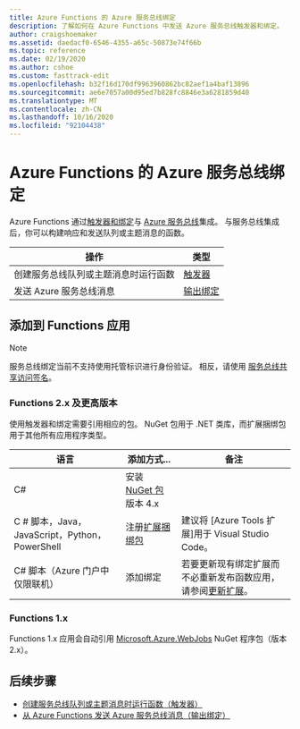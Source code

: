 ```yaml
---
title: Azure Functions 的 Azure 服务总线绑定
description: 了解如何在 Azure Functions 中发送 Azure 服务总线触发器和绑定。
author: craigshoemaker
ms.assetid: daedacf0-6546-4355-a65c-50873e74f66b
ms.topic: reference
ms.date: 02/19/2020
ms.author: cshoe
ms.custom: fasttrack-edit
ms.openlocfilehash: b32f16d170df9963960862bc82aef1a4baf13896
ms.sourcegitcommit: ae6e7057a00d95ed7b828fc8846e3a6281859d40
ms.translationtype: MT
ms.contentlocale: zh-CN
ms.lasthandoff: 10/16/2020
ms.locfileid: "92104438"
---
```

# <a name="azure-service-bus-bindings-for-azure-functions"></a>Azure Functions 的 Azure 服务总线绑定

Azure Functions 通过[触发器和绑定](./functions-triggers-bindings.md)与 [Azure 服务总线](https://azure.microsoft.com/services/service-bus)集成。 与服务总线集成后，你可以构建响应和发送队列或主题消息的函数。

| 操作 | 类型 |
|---------|---------|
| 创建服务总线队列或主题消息时运行函数 | [触发器](./functions-bindings-service-bus-trigger.md) |
| 发送 Azure 服务总线消息 |[输出绑定](./functions-bindings-service-bus-output.md) |

## <a name="add-to-your-functions-app"></a>添加到 Functions 应用

> [!NOTE]
> 服务总线绑定当前不支持使用托管标识进行身份验证。 相反，请使用 [服务总线共享访问签名](../service-bus-messaging/service-bus-authentication-and-authorization.md#shared-access-signature)。

### <a name="functions-2x-and-higher"></a>Functions 2.x 及更高版本

使用触发器和绑定需要引用相应的包。 NuGet 包用于 .NET 类库，而扩展捆绑包用于其他所有应用程序类型。

| 语言                                        | 添加方式...                                   | 备注 
|-------------------------------------------------|---------------------------------------------|-------------|
| C#                                              | 安装 [NuGet 包]版本 4.x | |
| C # 脚本，Java，JavaScript，Python，PowerShell | 注册[扩展捆绑包]          | 建议将 [Azure Tools 扩展]用于 Visual Studio Code。 |
| C# 脚本（Azure 门户中仅限联机）         | 添加绑定                            | 若要更新现有绑定扩展而不必重新发布函数应用，请参阅[更新扩展]。 |

[NuGet 包]: https://www.nuget.org/packages/Microsoft.Azure.WebJobs.Extensions.ServiceBus/
[core tools]: ./functions-run-local.md
[扩展捆绑包]: ./functions-bindings-register.md#extension-bundles
[更新扩展]: ./functions-bindings-register.md
[Azure 工具扩展]: https://marketplace.visualstudio.com/items?itemName=ms-vscode.vscode-node-azure-pack

### <a name="functions-1x"></a>Functions 1.x

Functions 1.x 应用会自动引用 [Microsoft.Azure.WebJobs](https://www.nuget.org/packages/Microsoft.Azure.WebJobs) NuGet 程序包（版本 2.x）。

## <a name="next-steps"></a>后续步骤

- [创建服务总线队列或主题消息时运行函数（触发器）](./functions-bindings-service-bus-trigger.md)
- [从 Azure Functions 发送 Azure 服务总线消息（输出绑定）](./functions-bindings-service-bus-output.md)